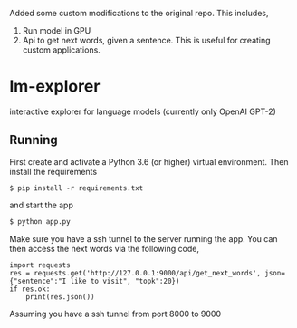 Added some custom modifications to the original repo. This includes,
1. Run model in GPU
2. Api to get next words, given a sentence. This is useful for creating custom applications. 

# lm-explorer
interactive explorer for language models (currently only OpenAI GPT-2)

## Running
First create and activate a Python 3.6 (or higher) virtual environment. Then install the requirements

```
$ pip install -r requirements.txt
```

and start the app

```bash
$ python app.py 
```
Make sure you have a ssh tunnel to the server running the app.
You can then access the next words via the following code,

```
import requests
res = requests.get('http://127.0.0.1:9000/api/get_next_words', json={"sentence":"I like to visit", "topk":20})
if res.ok:
    print(res.json())
```

Assuming you have a ssh tunnel from port 8000 to 9000
